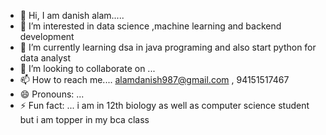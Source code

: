 - 👋 Hi, I am danish alam.....
- 👀 I’m interested in data science ,machine learning and backend development 
- 🌱 I’m currently learning dsa in java programing and also start python for data analyst
- 💞️ I’m looking to collaborate on ...
- 📫 How to reach me....  alamdanish987@gmail.com , 94151517467
- 😄 Pronouns: ...
- ⚡ Fun fact: ... i am  in 12th biology as well as computer science student but i am topper in my bca class 

<!---
danish01555/danish01555 is a ✨ special ✨ repository because its `README.md` (this file) appears on your GitHub profile.
You can click the Preview link to take a look at your changes.
--->
